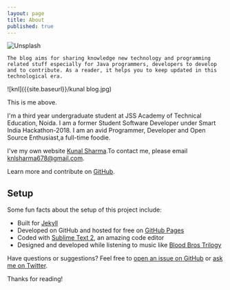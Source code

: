 ```yaml
---
layout: page
title: About
published: true
---
```


![Unsplash]({{site.unsplash}}/joshua-earle-1794-unsplash.jpg)

    The blog aims for sharing knowledge new technology and programming related stuff especially for Java programmers, developers to develop and to contribute. As a reader, it helps you to keep updated in this technological era.

![knl]({{site.baseurl}}/kunal blog.jpg)

This is me above.

I'm a third year undergraduate student at JSS Academy of Technical Education, Noida. I am a former Student Software Developer under Smart India Hackathon-2018. I am an avid Programmer, Developer and Open Source Enthusiast,a full-time foodie.

I've  my own website [Kunal Sharma](https://knlsharma.github.io/ "Kunal Sharma").To contact me, please email [knlsharma678@gmail.com](knlsharma678@gmail.com).

Learn more and contribute on [GitHub](https://github.com/poole).

## Setup

Some fun facts about the setup of this project include:

* Built for [Jekyll](http://jekyllrb.com)
* Developed on GitHub and hosted for free on [GitHub Pages](https://pages.github.com)
* Coded with [Sublime Text 2](http://sublimetext.com), an amazing code editor
* Designed and developed while listening to music like [Blood Bros Trilogy](https://soundcloud.com/maddecent/sets/blood-bros-series)

Have questions or suggestions? Feel free to [open an issue on GitHub](https://github.com/poole/issues/new) or [ask me on Twitter](https://twitter.com/mdo).

Thanks for reading!
